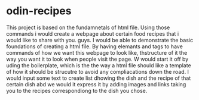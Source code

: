 # odin-recipes
This project is based on the fundamnetals of html file. Using those commands i would create a webpage about certain food recipes that i would like to share with you.  guys. I would be able to demonstrate the basic foundations of creating a html file. By having elemants and tags to have commands of how we want this webpage to look like, thstructure of it the way you want it to look when people visit the page. W would start it off by uding the boilerplate, which is the the way a html file should like a template of how it should be strucutre to avoid any compliacations down the road. I would input some text to create list dhowing the dish and the recipe of that certain dish abd we would it express it by adding images and links taking you to the recipes correspondiong to the dish you chose. 
